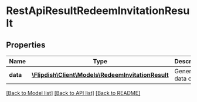 # RestApiResultRedeemInvitationResult

## Properties
Name | Type | Description | Notes
------------ | ------------- | ------------- | -------------
**data** | [**\Flipdish\\Client\Models\RedeemInvitationResult**](RedeemInvitationResult.md) | Generic data object. | 

[[Back to Model list]](../README.md#documentation-for-models) [[Back to API list]](../README.md#documentation-for-api-endpoints) [[Back to README]](../README.md)


